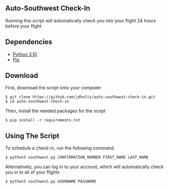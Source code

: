 ## Auto-Southwest Check-In
Running this script will automatically check you into your flight 24 hours before your flight

## Dependencies
- [Python 3.10][0]
- [Pip][1]

## Download
First, download the script onto your computer
```shell
$ git clone https://github.com/jdholtz/auto-southwest-check-in.git
$ cd auto-southwest-check-in
```
Then, install the needed packages for the script
```shell
$ pip install -r requirements.txt
```

## Using The Script
To schedule a check-in, run the following command
```shell
$ python3 southwest.py CONFIRMATION_NUMBER FIRST_NAME LAST_NAME
```
Alternatively, you can log in to your account, which will automatically check \
you in to all of your flights
```shell
$ python3 southwest.py USERNAME PASSWORD
```

[0]: https://www.python.org/downloads/
[1]: https://pip.pypa.io/en/stable/installation/
